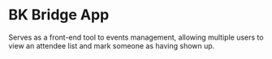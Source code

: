 BK Bridge App
=============

Serves as a front-end tool to events management, allowing multiple users to view an attendee list and mark someone as having shown up. 